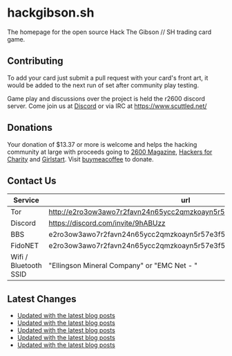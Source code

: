 # hackgibson.sh
The homepage for the open source Hack The Gibson // SH trading card game.


## Contributing

To add your card just submit a pull request with your card's front art, it would be added to the next run of set after community play testing.

Game play and discussions over the project is held the r2600 discord server. Come join us at [Discord](https://discord.com/invite/9hABUzz) or via IRC at https://www.scuttled.net/


## Donations

Your donation of $13.37 or more is welcome and helps the hacking community at large with proceeds going to [2600 Magazine](https://2600.com/), [Hackers for Charity](https://hackersforcharity.org) and [Girlstart](https://girlstart.org).  Visit [buymeacoffee](https://www.buymeacoffee.com/hackgibson.sh) to donate.


## Contact Us

Service | url
-|-
Tor | http://e2ro3ow3awo7r2favn24n65ycc2qmzkoayn5r57e3f56nvjwdcgg32ad.onion
Discord | https://discord.com/invite/9hABUzz
BBS | e2ro3ow3awo7r2favn24n65ycc2qmzkoayn5r57e3f56nvjwdcgg32ad.onion:23
FidoNET | e2ro3ow3awo7r2favn24n65ycc2qmzkoayn5r57e3f56nvjwdcgg32ad.onion:24554
Wifi / Bluetooth SSID | "Ellingson Mineral Company" or "EMC Net - <fidonet address>"

## Latest Changes
<!-- BLOG-POST-LIST:START -->
- [Updated with the latest blog posts](https://github.com/DFW2600/hackgibson.sh/commit/c6638ab5a8c8f709cce6ef0646cf485796f8f298)
- [Updated with the latest blog posts](https://github.com/DFW2600/hackgibson.sh/commit/02927a0788ceefd7e057d38bc2b7a08e4cdcda77)
- [Updated with the latest blog posts](https://github.com/DFW2600/hackgibson.sh/commit/8fc190152794d32d34c763f554814e6891f122fb)
- [Updated with the latest blog posts](https://github.com/DFW2600/hackgibson.sh/commit/6cd7a3555c4eff8bf00ff2f019bb3c68abfe2dc0)
- [Updated with the latest blog posts](https://github.com/DFW2600/hackgibson.sh/commit/fa5ee2f41589a69fb68ba39aaf4b68939f023481)
<!-- BLOG-POST-LIST:END -->
